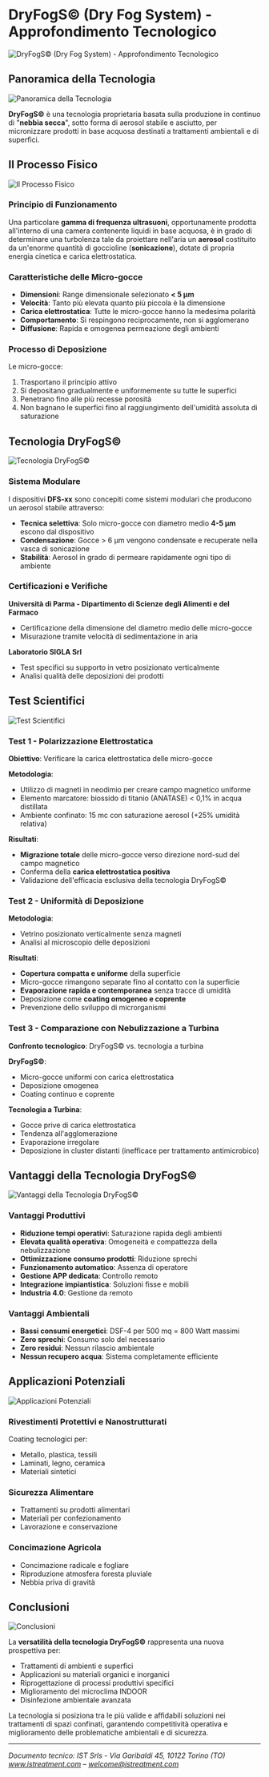 # DryFogS© (Dry Fog System) - Approfondimento Tecnologico

![DryFogS© (Dry Fog System) - Approfondimento Tecnologico](/img/docs/tecnologia-dfs/page1_img1.jpeg)


## Panoramica della Tecnologia

![Panoramica della Tecnologia](/img/docs/tecnologia-dfs/page1_img2.jpeg)


**DryFogS©** è una tecnologia proprietaria basata sulla produzione in continuo di "**nebbia secca**", sotto forma di aerosol stabile e asciutto, per micronizzare prodotti in base acquosa destinati a trattamenti ambientali e di superfici.

## Il Processo Fisico

![Il Processo Fisico](/img/docs/tecnologia-dfs/page1_img3.jpeg)


### Principio di Funzionamento

Una particolare **gamma di frequenza ultrasuoni**, opportunamente prodotta all'interno di una camera contenente liquidi in base acquosa, è in grado di determinare una turbolenza tale da proiettare nell'aria un **aerosol** costituito da un'enorme quantità di goccioline (**sonicazione**), dotate di propria energia cinetica e carica elettrostatica.

### Caratteristiche delle Micro-gocce

- **Dimensioni**: Range dimensionale selezionato **< 5 μm**
- **Velocità**: Tanto più elevata quanto più piccola è la dimensione
- **Carica elettrostatica**: Tutte le micro-gocce hanno la medesima polarità
- **Comportamento**: Si respingono reciprocamente, non si agglomerano
- **Diffusione**: Rapida e omogenea permeazione degli ambienti

### Processo di Deposizione

Le micro-gocce:
1. Trasportano il principio attivo
2. Si depositano gradualmente e uniformemente su tutte le superfici
3. Penetrano fino alle più recesse porosità
4. Non bagnano le superfici fino al raggiungimento dell'umidità assoluta di saturazione

## Tecnologia DryFogS©

![Tecnologia DryFogS©](/img/docs/tecnologia-dfs/page2_img1.jpeg)


### Sistema Modulare

I dispositivi **DFS-xx** sono concepiti come sistemi modulari che producono un aerosol stabile attraverso:

- **Tecnica selettiva**: Solo micro-gocce con diametro medio **4-5 μm** escono dal dispositivo
- **Condensazione**: Gocce > 6 μm vengono condensate e recuperate nella vasca di sonicazione
- **Stabilità**: Aerosol in grado di permeare rapidamente ogni tipo di ambiente

### Certificazioni e Verifiche

**Università di Parma - Dipartimento di Scienze degli Alimenti e del Farmaco**
- Certificazione della dimensione del diametro medio delle micro-gocce
- Misurazione tramite velocità di sedimentazione in aria

**Laboratorio SIGLA Srl**
- Test specifici su supporto in vetro posizionato verticalmente
- Analisi qualità delle deposizioni dei prodotti

## Test Scientifici

![Test Scientifici](/img/docs/tecnologia-dfs/page2_img2.jpeg)


### Test 1 - Polarizzazione Elettrostatica

**Obiettivo**: Verificare la carica elettrostatica delle micro-gocce

**Metodologia**:
- Utilizzo di magneti in neodimio per creare campo magnetico uniforme
- Elemento marcatore: biossido di titanio (ANATASE) < 0,1% in acqua distillata
- Ambiente confinato: 15 mc con saturazione aerosol (+25% umidità relativa)

**Risultati**:
- **Migrazione totale** delle micro-gocce verso direzione nord-sud del campo magnetico
- Conferma della **carica elettrostatica positiva**
- Validazione dell'efficacia esclusiva della tecnologia DryFogS©

### Test 2 - Uniformità di Deposizione

**Metodologia**:
- Vetrino posizionato verticalmente senza magneti
- Analisi al microscopio delle deposizioni

**Risultati**:
- **Copertura compatta e uniforme** della superficie
- Micro-gocce rimangono separate fino al contatto con la superficie
- **Evaporazione rapida e contemporanea** senza tracce di umidità
- Deposizione come **coating omogeneo e coprente**
- Prevenzione dello sviluppo di microrganismi

### Test 3 - Comparazione con Nebulizzazione a Turbina

**Confronto tecnologico**: DryFogS© vs. tecnologia a turbina

**DryFogS©**:
- Micro-gocce uniformi con carica elettrostatica
- Deposizione omogenea
- Coating continuo e coprente

**Tecnologia a Turbina**:
- Gocce prive di carica elettrostatica
- Tendenza all'agglomerazione
- Evaporazione irregolare
- Deposizione in cluster distanti (inefficace per trattamento antimicrobico)

## Vantaggi della Tecnologia DryFogS©

![Vantaggi della Tecnologia DryFogS©](/img/docs/tecnologia-dfs/page3_img1.jpeg)


### Vantaggi Produttivi

- **Riduzione tempi operativi**: Saturazione rapida degli ambienti
- **Elevata qualità operativa**: Omogeneità e compattezza della nebulizzazione
- **Ottimizzazione consumo prodotti**: Riduzione sprechi
- **Funzionamento automatico**: Assenza di operatore
- **Gestione APP dedicata**: Controllo remoto
- **Integrazione impiantistica**: Soluzioni fisse e mobili
- **Industria 4.0**: Gestione da remoto

### Vantaggi Ambientali

- **Bassi consumi energetici**: DSF-4 per 500 mq = 800 Watt massimi
- **Zero sprechi**: Consumo solo del necessario
- **Zero residui**: Nessun rilascio ambientale
- **Nessun recupero acqua**: Sistema completamente efficiente

## Applicazioni Potenziali

![Applicazioni Potenziali](/img/docs/tecnologia-dfs/page3_img2.jpeg)


### Rivestimenti Protettivi e Nanostrutturati
Coating tecnologici per:
- Metallo, plastica, tessili
- Laminati, legno, ceramica
- Materiali sintetici

### Sicurezza Alimentare
- Trattamenti su prodotti alimentari
- Materiali per confezionamento
- Lavorazione e conservazione

### Concimazione Agricola
- Concimazione radicale e fogliare
- Riproduzione atmosfera foresta pluviale
- Nebbia priva di gravità

## Conclusioni

![Conclusioni](/img/docs/tecnologia-dfs/page4_img1.jpeg)


La **versatilità della tecnologia DryFogS©** rappresenta una nuova prospettiva per:
- Trattamenti di ambienti e superfici
- Applicazioni su materiali organici e inorganici
- Riprogettazione di processi produttivi specifici
- Miglioramento del microclima INDOOR
- Disinfezione ambientale avanzata

La tecnologia si posiziona tra le più valide e affidabili soluzioni nei trattamenti di spazi confinati, garantendo competitività operativa e miglioramento delle problematiche ambientali e di sicurezza.

---
*Documento tecnico: IST Srls - Via Garibaldi 45, 10122 Torino (TO)*  
*www.istreatment.com – welcome@istreatment.com*